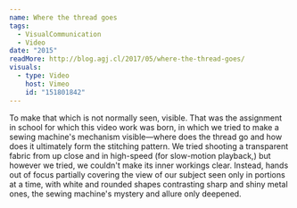 ```yaml
---
name: Where the thread goes
tags:
  - VisualCommunication
  - Video
date: "2015"
readMore: http://blog.agj.cl/2017/05/where-the-thread-goes/
visuals:
  - type: Video
    host: Vimeo
    id: "151801842"
---
```



To make that which is not normally seen, visible. That was the assignment in school for which this video work was born, in which we tried to make a sewing machine's mechanism visible—where does the thread go and how does it ultimately form the stitching pattern. We tried shooting a transparent fabric from up close and in high-speed (for slow-motion playback,) but however we tried, we couldn't make its inner workings clear. Instead, hands out of focus partially covering the view of our subject seen only in portions at a time, with white and rounded shapes contrasting sharp and shiny metal ones, the sewing machine's mystery and allure only deepened.
